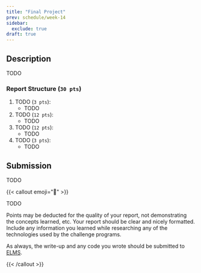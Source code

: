 ```yaml
---
title: "Final Project"
prev: schedule/week-14
sidebar:
  exclude: true
draft: true
---
```


## Description

TODO

### Report Structure (`30 pts`)

1. TODO (`3 pts`):
   - TODO
1. TODO (`12 pts`):
   - TODO
1. TODO (`12 pts`):
   - TODO
1. TODO (`3 pts`):
   - TODO

## Submission

TODO

{{< callout emoji="📝" >}}

TODO

Points may be deducted for the quality of your report, not demonstrating the
concepts learned, etc. Your report should be clear and nicely formatted. Include
any information you learned while researching any of the technologies used by
the challenge programs.

As always, the write-up and any code you wrote should be submitted to
[ELMS](https://umd.instructure.com/courses/1390353/assignments).

{{< /callout >}}
